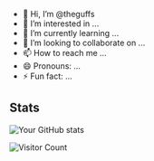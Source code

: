 - 👋 Hi, I’m @theguffs
- 👀 I’m interested in ...
- 🌱 I’m currently learning ...
- 💞️ I’m looking to collaborate on ...
- 📫 How to reach me ...
- 😄 Pronouns: ...
- ⚡ Fun fact: ...
## Stats

![Your GitHub stats](https://github-readme-stats.vercel.app/api?username=theguffs_icons=true&theme=radical)

![Visitor Count](https://komarev.com/ghpvc/?username=theguffs&style=flat-square)
<!---

--->
